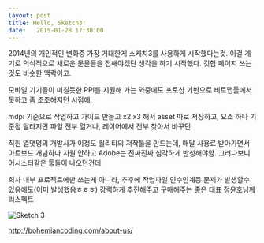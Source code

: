 ```yaml
---
layout: post
title: Hello, Sketch3!
date:   2015-01-28 17:30:00
---
```



2014년의 개인적인 변화중 가장 거대한게 스케치3를 사용하게 시작했다는것.
이걸 계기로 의식적으로 새로운 문물들을 접해야겠단 생각을 하기 시작했다. 깃헙 페이지 쓰는것도 비슷한 맥락이고.

모바일 기기들이 미칠듯한 PPI를 지원해 가는 와중에도 포토샵 기반으로 비트맵툴에서 못하고 좀 초초해지던 시점에, 

mdpi 기준으로 작업하고 가이드 만들고 x2 x3 해서 asset 따로 저장하고, 
요소 하나 기준점 달라지면 파일 전부 열거나, 레이어에서 전부 찾아서 바꾸던 




직원 열댓명의 개발사가 이정도 퀄리티의 저작툴을 만드는데, 매달 사용료 받아가면서 아트보드 개념하나 지원 안하고 Adobe는 진짜진짜 심각하게 반성해야함. 그러다보니 어시스터같은 툴들이 나오던건데 

회사 내부 프로젝트에만 쓰는게 아니라, 추후에 작업파일 인수인계등 문제가 발생할수 있음에도(이미 발생했음ㅎㅎㅎ) 강력하게 추진해주고 구매해주는 좋은 대표 정윤호님께 리스펙트




![Sketch 3](https://d13yacurqjgara.cloudfront.net/users/64220/screenshots/1579674/dribbble.jpg) 


http://bohemiancoding.com/about-us/
